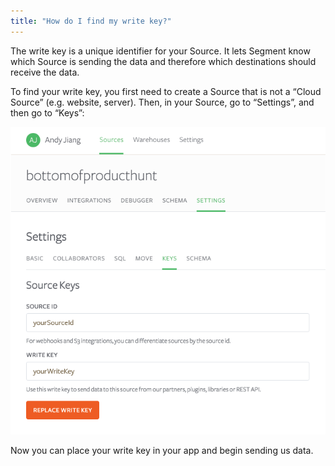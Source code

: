 ```yaml
---
title: "How do I find my write key?"
---
```


The write key is a unique identifier for your Source. It lets Segment know which Source is sending the data and therefore which destinations should receive the data.

To find your write key, you first need to create a Source that is not a “Cloud Source” (e.g. website, server). Then, in your Source, go to “Settings”, and then go to “Keys”:

![](../../images/asset_hX8cFOCg.png)

Now you can place your write key in your app and begin sending us data.
